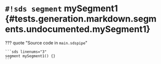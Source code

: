 # `#!sds segment` mySegment1 {#tests.generation.markdown.segments.undocumented.mySegment1}

??? quote "Source code in `main.sdspipe`"

    ```sds linenums="3"
    segment mySegment1() {}
    ```

